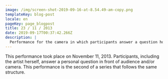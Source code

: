 ```yaml
---
image: /img/screen-shot-2019-09-16-at-8.54.49-am-copy.png
templateKey: blog-post
locale: en
pageKey: page_blogpost
title: 23 / 11 / 2013
date: 2019-09-17T00:37:42.266Z
description: |
  Performance for the camera in which participants answer a question honestly.
---
```

This performance took place on November 11, 2013. Participants, including the artist herself, answer a personal question in front of audience and/or camera. This performance is the second of a series that follows the same structure.
